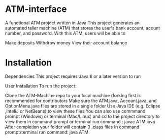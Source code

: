 # ATM-interface
A functional ATM project written in Java
This project generates an automated teller machine (ATM) that stores the user's bank account, acount number, and password. With this ATM, users will be able to:

Make deposits
Withdraw money
View their account balance


# Installation
Dependencies
This project requires Java 8 or a later version to run

User Installation
To run the project:

Clone the ATM-Machine repo to your local machine (forking first is recommended for contributors
Make sure the ATM.java, Account.java, and OptionMenu.java files are stored in a single folder
Use Java IDE (e.g. Eclipse ,InteliJ or NetBeans) to view these files
You can also use commmand prompt (Windows) or terminal (Mac/Linux) and cd to the project directory to view them
In command prompt or terminal run command : javac ATM.java
After completion your folder will contain 3 .class files
In command prompt/terminal run command: java ATM
